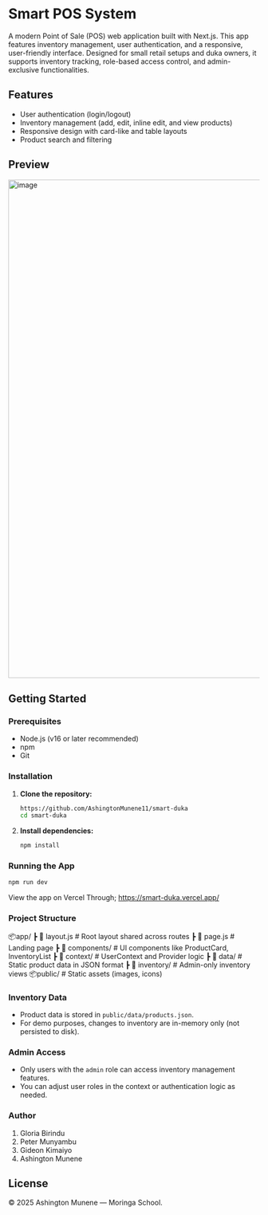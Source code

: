 # Smart POS System

A modern Point of Sale (POS) web application built with Next.js. This app features inventory management, user authentication, and a responsive, user-friendly interface.
Designed for small retail setups and duka owners, it supports inventory tracking, role-based access control, and admin-exclusive functionalities.

## Features
- User authentication (login/logout)
- Inventory management (add, edit, inline edit, and view products)
- Responsive design with card-like and table layouts
- Product search and filtering

## Preview
<img width="1600" height="1000" alt="image" src="https://github.com/user-attachments/assets/0a3ef35b-87ec-4f30-a902-0fd4053fe396" />

## Getting Started

### Prerequisites
- Node.js (v16 or later recommended)
- npm 
- Git

### Installation
1. **Clone the repository:**
   ```bash
   https://github.com/AshingtonMunene11/smart-duka
   cd smart-duka
   ```
2. **Install dependencies:**
   ```bash
   npm install

   ```

### Running the App
```bash
npm run dev

```
View the app on Vercel
Through; https://smart-duka.vercel.app/

### Project Structure
📦app/
 ┣ 📄 layout.js         # Root layout shared across routes
 ┣ 📄 page.js           # Landing page
 ┣ 📁 components/       # UI components like ProductCard, InventoryList
 ┣ 📁 context/          # UserContext and Provider logic
 ┣ 📁 data/             # Static product data in JSON format
 ┣ 📁 inventory/        # Admin-only inventory views
📦public/               # Static assets (images, icons)

### Inventory Data
- Product data is stored in `public/data/products.json`.
- For demo purposes, changes to inventory are in-memory only (not persisted to disk).

### Admin Access
- Only users with the `admin` role can access inventory management features.
- You can adjust user roles in the context or authentication logic as needed.

### Author
1. Gloria Birindu
2. Peter Munyambu
3. Gideon Kimaiyo
4. Ashington Munene

## License

&copy; 2025 Ashington Munene — Moringa School.
